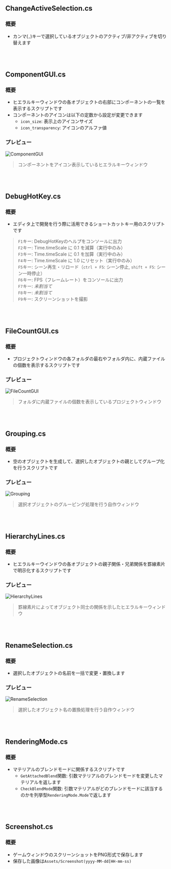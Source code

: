 ## ChangeActiveSelection.cs
### 概要
- カンマ(`,`)キーで選択しているオブジェクトのアクティブ/非アクティブを切り替えます 

<br></br>

## ComponentGUI.cs
### 概要
- ヒエラルキーウィンドウの各オブジェクトの右部にコンポーネントの一覧を表示するスクリプトです
- コンポーネントのアイコンは以下の定数から設定が変更できます
    - `icon_size`: 表示上のアイコンサイズ
    - `icon_transparency`: アイコンのアルファ値

### プレビュー
![ComponentGUI](https://github.com/Woskni/Woskni/assets/103394833/a580d69f-78d8-47b1-9c2b-b3145ed65883)
> コンポーネントをアイコン表示しているヒエラルキーウィンドウ

<br></br>

## DebugHotKey.cs
### 概要
- エディタ上で開発を行う際に活用できるショートカットキー用のスクリプトです
> `F1`キー: DebugHotKeyのヘルプをコンソールに出力  
> `F2`キー: Time.timeScale に 0.1 を減算（実行中のみ）  
> `F3`キー: Time.timeScale に 0.1 を加算（実行中のみ）  
> `F4`キー: Time.timeScale に 1.0 にリセット（実行中のみ）  
> `F5`キー: シーン再生・リロード（`ctrl + F5`: シーン停止, `shift + F5`: シーン一時停止）  
> `F6`キー: FPS（フレームレート）をコンソールに出力  
> `F7`キー: *未割当て*  
> `F8`キー: *未割当て*  
> `F9`キー: スクリーンショットを撮影  

<br></br>

## FileCountGUI.cs
### 概要
- プロジェクトウィンドウの各フォルダの最右やフォルダ内に、内蔵ファイルの個数を表示するスクリプトです

### プレビュー
![FileCountGUI](https://github.com/Woskni/Woskni/assets/103394833/f0b49307-65b7-46be-9cad-5e4ce6184d36)
> フォルダに内蔵ファイルの個数を表示しているプロジェクトウィンドウ

<br></br>

## Grouping.cs
### 概要
- 空のオブジェクトを生成して、選択したオブジェクトの親としてグループ化を行うスクリプトです

### プレビュー
![Grouping](https://github.com/Woskni/Woskni/assets/103394833/a5b7fb05-2fcc-41d1-8a4f-2a041f5af045)
> 選択オブジェクトのグルーピング処理を行う自作ウィンドウ

<br></br>

## HierarchyLines.cs
### 概要
- ヒエラルキーウインドウの各オブジェクトの親子関係・兄弟関係を罫線素片で明示化するスクリプトです

### プレビュー
![HierarchyLines](https://github.com/Woskni/Woskni/assets/103394833/efcf0901-f38b-40f7-bec0-8bb86ce9230f)
> 罫線素片によってオブジェクト同士の関係を示したヒエラルキーウィンドウ

<br></br>

## RenameSelection.cs
### 概要
- 選択したオブジェクトの名前を一括で変更・置換します

### プレビュー
![RenameSelection](https://github.com/Woskni/Woskni/assets/103394833/579a33c9-c942-43e8-b04f-52168949962e)
> 選択したオブジェクト名の置換処理を行う自作ウィンドウ

<br></br>

## RenderingMode.cs
### 概要
- マテリアルのブレンドモードに関係するスクリプトです
    - `GetAttachedBlend`関数: 引数マテリアルのブレンドモードを変更したマテリアルを返します
    - `CheckBlendMode`関数: 引数マテリアルがどのブレンドモードに該当するのかを列挙型`RenderingMode.Mode`で返します

<br></br>

## Screenshot.cs
### 概要
- ゲームウィンドウのスクリーンショットをPNG形式で保存します
- 保存した画像は`Assets/Screenshot(yyyy-MM-dd[HH-mm-ss)`